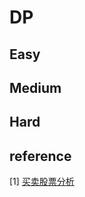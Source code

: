 # DP

## Easy



## Medium



## Hard



## reference

[1] [买卖股票分析](https://leetcode-cn.com/circle/article/qiAgHn/)